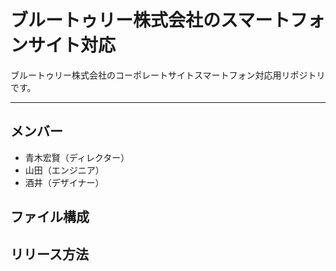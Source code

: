 # ブルートゥリー株式会社のスマートフォンサイト対応
ブルートゥリー株式会社のコーポレートサイトスマートフォン対応用リポジトリです。

---

## メンバー
* 青木宏賢（ディレクター）
* 山田（エンジニア）
* 酒井（デザイナー）

## ファイル構成

## リリース方法
